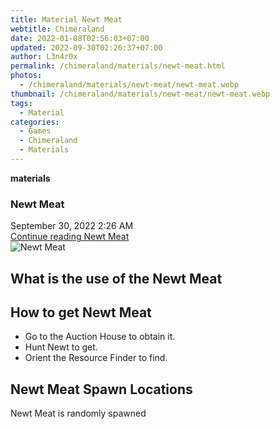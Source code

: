 ```yaml
---
title: Material Newt Meat
webtitle: Chimeraland
date: 2022-01-08T02:56:03+07:00
updated: 2022-09-30T02:26:37+07:00
author: L3n4r0x
permalink: /chimeraland/materials/newt-meat.html
photos:
  - /chimeraland/materials/newt-meat/newt-meat.webp
thumbnail: /chimeraland/materials/newt-meat/newt-meat.webp
tags:
  - Material
categories:
  - Games
  - Chimeraland
  - Materials
---
```


<section id="bootstrap-wrapper">
  <link
    rel="stylesheet"
    href="https://cdn.statically.io/gh/dimaslanjaka/Web-Manajemen/40ac3225/css/bootstrap-4.5-wrapper.css"
  />
  <div
    class="row g-0 border rounded overflow-hidden flex-md-row mb-4 shadow-sm position-relative"
  >
    <div class="col p-4 d-flex flex-column position-static">
      <strong class="d-inline-block mb-2 text-success">materials</strong>
      <h3 class="mb-0">Newt Meat</h3>
      <div class="mb-1 text-muted">September 30, 2022 2:26 AM</div>
      <a
        href="/chimeraland/materials/newt-meat.html"
        class="stretched-link d-none"
        >Continue reading Newt Meat</a
      >
    </div>
    <div class="col-auto d-none d-lg-block">
      <img
        src="/chimeraland/materials/newt-meat/newt-meat.webp"
        alt="Newt Meat"
      />
    </div>
  </div>
  <div class="row">
    <div class="col-lg-6 col-12 mb-2">
      <div class="card">
        <div class="card-body">
          <h2 class="card-title">What is the use of the Newt Meat</h2>
          <div class="card-text"><ul></ul></div>
        </div>
      </div>
    </div>
    <div class="col-lg-6 col-12 mb-2">
      <div class="card">
        <div class="card-body">
          <h2 class="card-title">How to get Newt Meat</h2>
          <div class="card-text">
            <ul>
              <li>Go to the Auction House to obtain it.</li>
              <li>Hunt Newt to get.</li>
              <li>Orient the Resource Finder to find.</li>
            </ul>
          </div>
        </div>
      </div>
    </div>
    <div class="col-12 mb-2">
      <h2>Newt Meat Spawn Locations</h2>
      <p>Newt Meat is randomly spawned</p>
    </div>
  </div>
</section>